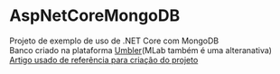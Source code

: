 # AspNetCoreMongoDB
Projeto de exemplo de uso de .NET Core com MongoDB  
Banco criado na plataforma [Umbler](https://www.umbler.com/br)(MLab também é uma alteranativa)  
[Artigo usado de referência para criação do projeto](http://www.luiztools.com.br/categoria/desenvolvimento/net/)
